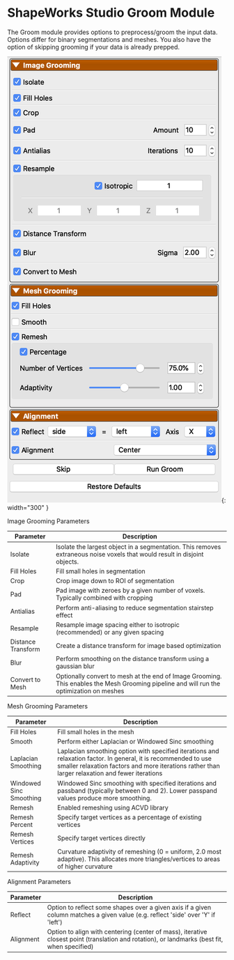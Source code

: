 # ShapeWorks Studio Groom Module

The Groom module provides options to preprocess/groom the input data.  Options differ for binary segmentations and meshes. You also have the option of skipping grooming if your data is already prepped.

![ShapeWorks Studio Groom Module](../img/studio/studio_groom.png){: width="300" }


Image Grooming Parameters

| Parameter | Description |
| --- | ----------- |
| Isolate | Isolate the largest object in a segmentation.  This removes extraneous noise voxels that would result in disjoint objects. |
| Fill Holes | Fill small holes in segmentation |
| Crop | Crop image down to ROI of segmentation |
| Pad | Pad image with zeroes by a given number of voxels.  Typically combined with cropping |
| Antialias | Perform anti-aliasing to reduce segmentation stairstep effect |
| Resample | Resample image spacing either to isotropic (recommended) or any given spacing |
| Distance Transform | Create a distance transform for image based optimization |
| Blur | Perform smoothing on the distance transform using a gaussian blur |
| Convert to Mesh | Optionally convert to mesh at the end of Image Grooming.  This enables the Mesh Grooming pipeline and will run the optimization on meshes |


Mesh Grooming Parameters

| Parameter | Description |
| --- | ----------- |
| Fill Holes | Fill small holes in the mesh |
| Smooth | Perform either Laplacian or Windowed Sinc smoothing |
| Laplacian Smoothing | Laplacian smoothing option with specified iterations and relaxation factor.  In general, it is recommended to use smaller relaxation factors and more iterations rather than larger relaxation and fewer iterations |
| Windowed Sinc Smoothing | Windowed Sinc smoothing with specified iterations and passband (typically between 0 and 2).  Lower passpand values produce more smoothing. |
| Remesh | Enabled remeshing using ACVD library |
| Remesh Percent | Specify target vertices as a percentage of existing vertices |
| Remesh Vertices | Specify target vertices directly |
| Remesh Adaptivity | Curvature adaptivity of remeshing (0 = uniform, 2.0 most adaptive).  This allocates more triangles/vertices to areas of higher curvature |


Alignment Parameters

| Parameter | Description |
| --- | ----------- |
| Reflect | Option to reflect some shapes over a given axis if a given column matches a given value (e.g. reflect 'side' over 'Y' if 'left') |
| Alignment | Option to align with centering (center of mass), iterative closest point (translation and rotation), or landmarks (best fit, when specified) |